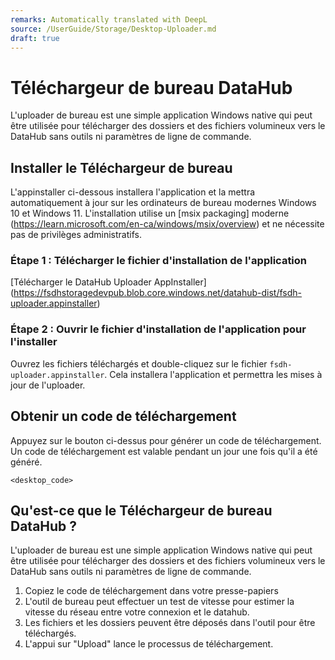 ```yaml
---
remarks: Automatically translated with DeepL
source: /UserGuide/Storage/Desktop-Uploader.md
draft: true
---
```


#  Téléchargeur de bureau DataHub

L'uploader de bureau est une simple application Windows native qui peut être utilisée pour télécharger des dossiers et des fichiers volumineux vers le DataHub sans outils ni paramètres de ligne de commande.

## Installer le  Téléchargeur de bureau

L'appinstaller ci-dessous installera l'application et la mettra automatiquement à jour sur les ordinateurs de bureau modernes Windows 10 et Windows 11. L'installation utilise un [msix packaging] moderne (https://learn.microsoft.com/en-ca/windows/msix/overview) et ne nécessite pas de privilèges administratifs.

### Étape 1 : Télécharger le fichier d'installation de l'application

[Télécharger le DataHub Uploader AppInstaller] (https://fsdhstoragedevpub.blob.core.windows.net/datahub-dist/fsdh-uploader.appinstaller)

### Étape 2 : Ouvrir le fichier d'installation de l'application pour l'installer

Ouvrez les fichiers téléchargés et double-cliquez sur le fichier `fsdh-uploader.appinstaller`. Cela installera l'application et permettra les mises à jour de l'uploader.

## Obtenir un code de téléchargement

Appuyez sur le bouton ci-dessus pour générer un code de téléchargement. Un code de téléchargement est valable pendant un jour une fois qu'il a été généré.

`<desktop_code>`

## Qu'est-ce que le  Téléchargeur de bureau DataHub ?

L'uploader de bureau est une simple application Windows native qui peut être utilisée pour télécharger des dossiers et des fichiers volumineux vers le DataHub sans outils ni paramètres de ligne de commande.

1. Copiez le code de téléchargement dans votre presse-papiers
1. L'outil de bureau peut effectuer un test de vitesse pour estimer la vitesse du réseau entre votre connexion et le datahub.
1. Les fichiers et les dossiers peuvent être déposés dans l'outil pour être téléchargés.
1. L'appui sur "Upload" lance le processus de téléchargement.
